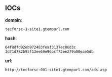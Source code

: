 
## IOCs

__domain__:

```text
tecforsc-1-site1.gtempurl.com
```
__hash__:

```text
64f8dfd92eb972483feaf3137ec06d3c
3d71d782b95f13ee69e96bcf73ee279a00eae5db
```
__url__:

```text
http://tecforsc-001-site1.gtempurl.com/ads.asp
```
